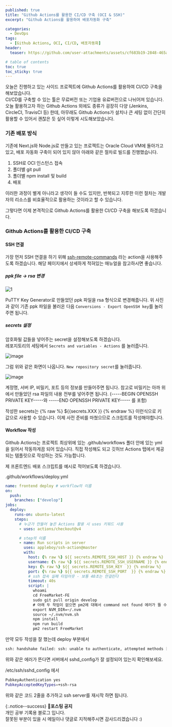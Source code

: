 ```yaml
---
published: true
title: "Github Actions를 활용한 CI/CD 구축 (OCI & SSH)"
excerpt: "Github Actions를 활용하여 배포자동화 구축"

categories:
  - DevOps
tags:
  - [Github Actions, OCI, CI/CD, 배포자동화]
header:
  teaser: https://github.com/user-attachments/assets/cf683b19-2848-465a-8374-27b124271f95

# table of contents
toc: true
toc_sticky: true
---
```


오늘은 진행하고 있는 사이드 프로젝트에 Github Actions를 활용하여 CI/CD 구축을 해보았습니다.  
CI/CD를 구축할 수 있는 툴은 무료버전 또는 기업용 유료버전으로 나뉘어져 있습니다. 오늘 활용하고자 하는 Github Actions 외에도 종류가 굉장히 다양 (Jenkins, CircleCI, TravisCI 등) 한데, 아무래도 Github Actions가 설치나 큰 세팅 없이 간단히 활용할 수 있어서 괜찮은 듯 싶어 이렇게 시도해보았습니다.

### 기존 배포 방식

기존에 Next.js와 Node.js로 만들고 있는 프로젝트는 Oracle Cloud VM에 돌아가고 있고, 배포 자동화 구축이 되어 있지 않아 아래와 같은 절차로 빌드를 진행했습니다.

1. SSH로 OCI 인스턴스 접속
2. 폴더별 git pull
3. 폴더별 npm install 및 build
4. 배포

이러한 과정이 별게 아니라고 생각이 들 수도 있지만, 반복되고 지루한 이런 절차는 개발자의 리소스를 비효율적으로 활용하는 것이라고 할 수 있습니다.

그렇다면 이제 본격적으로 Github Actions를 활용한 CI/CD 구축을 해보도록 하겠습니다.

### Github Actions를 활용한 CI/CD 구축

#### SSH 연결

가장 먼저 SSH 연결을 하기 위해 [ssh-remote-commands](https://github.com/marketplace/actions/ssh-remote-commands) 라는 action을 사용해주도록 하겠습니다. 해당 페이지에서 상세하게 적혀있는 매뉴얼을 참고하시면 좋습니다.

##### ppk file -> rsa 변경

![1](https://github.com/ilimes/ilimes/assets/95404736/7c376340-b37d-4c18-8ced-7fa859878b4d)

PuTTY Key Generator로 만들었던 ppk 파일을 rsa 형식으로 변경해줍니다.
위 사진과 같이 기존 ppk 파일을 불러온 다음 `Conversions - Export OpenSSH key`를 눌러주면 됩니다.

##### secrets 설정

암호화될 값들을 넣어주는 secret을 설정해보도록 하겠습니다.  
레포지토리의 세팅에서 `Secrets and variables - Actions` 를 눌러줍니다.

![image](https://github.com/ilimes/ilimes/assets/95404736/2eb5325a-e8d3-4fad-a2b6-462cdaa8d559)

그럼 위와 같은 화면이 나옵니다. `New repository secret`를 눌러줍니다.

![image](https://github.com/ilimes/ilimes/assets/95404736/d29394d3-7111-44ea-bcce-0aa57577aae3)

계정명, 서버 IP, 비밀키, 포트 등의 정보를 만들어주면 됩니다.
참고로 비밀키는 아까 위에서 만들었던 rsa 파일의 내용 전부를 넣어주면 됩니다. (-----BEGIN OPENSSH PRIVATE KEY-----와 -----END OPENSSH PRIVATE KEY----- 를 포함)

작성한 secrets는 {% raw %} ${{secrets.XXX }} {% endraw %} 이런식으로 키 값으로 사용할 수 있습니다. 이제 사전 준비를 마쳤으므로 스크립트를 작성해야합니다.

#### Workflow 작성

Github Actions는 프로젝트 최상위에 있는 .github/workflows 폴더 안에 있는 yml 을 읽어서 작동하게끔 되어 있습니다. 직접 작성해도 되고 깃허브 Actions 탭에서 제공되는 템플릿으로 작성하는 것도 가능합니다.

제 프론트엔드 배포 스크립트를 예시로 적어보도록 하겠습니다.

.github/workflows/deploy.yml

```yaml
name: frontend deploy # workflow의 이름
on:
  push:
    branches: ["develop"]
jobs:
  deploy:
    runs-on: ubuntu-latest
    steps:
      # 누군가 만들어 놓은 Actions 활용 시 uses 키워드 사용
      - uses: actions/checkout@v4

      # step의 이름
      - name: Run scripts in server
        uses: appleboy/ssh-action@master
        with:
          host: {% raw %} ${{ secrets.REMOTE_SSH_HOST }} {% endraw %}
          username: {% raw %} ${{ secrets.REMOTE_SSH_USERNAME }} {% endraw %}
          key: {% raw %} ${{ secrets.REMOTE_SSH_KEY  }} {% endraw %}
          port: {% raw %} ${{ secrets.REMOTE_SSH_PORT  }} {% endraw %}
          # ssh 접속 실패 타임아웃 - 보통 40초는 안걸린다
          timeout: 40s
          script: |
            whoami
            cd FreeMarket-FE
            sudo git pull origin develop
            # 아래 두 작업이 없으면 pm2에 대해서 command not found 에러가 뜰 수 있음
            export NVM_DIR=~/.nvm
            source ~/.nvm/nvm.sh
            npm install
            npm run build
            pm2 restart FreeMarket
```

만약 모두 작성을 잘 했는데 deploy 부분에서

```bash
ssh: handshake failed: ssh: unable to authenticate, attempted methods [none publickey], no supported methods remain
```

위와 같은 에러가 뜬다면 서버에서 sshd_config가 잘 설정되어 있는지 확인해보세요.

/etc/ssh/sshd_config 에서

```bash
PubkeyAuthentication yes
PubkeyAcceptedKeyTypes=+ssh-rsa
```

위와 같은 코드 2줄을 추가하고 ssh server를 재시작 하면 됩니다.

{:.notice--success}
🔔**포스팅 공지**  
개인 공부 기록용 블로그 입니다.  
잘못된 부분이 있을 시 메일이나 댓글로 지적해주시면 감사드리겠습니다 :)
